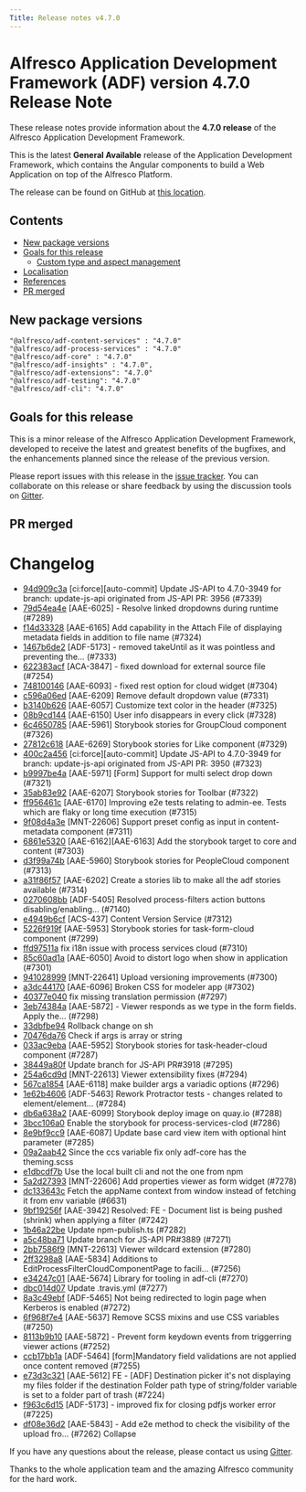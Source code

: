 ```yaml
---
Title: Release notes v4.7.0
---
```


# Alfresco Application Development Framework (ADF) version 4.7.0 Release Note

These release notes provide information about the **4.7.0 release** of the Alfresco Application Development Framework.

This is the latest **General Available** release of the Application Development Framework, which contains the Angular components to build a Web Application on top of the Alfresco Platform.

The release can be found on GitHub at [this location](https://github.com/Alfresco/alfresco-ng2-components/releases/tag/4.7.0).

## Contents

-   [New package versions](#new-package-versions)
-   [Goals for this release](#goals-for-this-release)
    -   [Custom type and aspect management](#custom-type-and-aspect-management)
-   [Localisation](#localisation)
-   [References](#references)
-   [PR merged](#pr-merged)

## New package versions

    "@alfresco/adf-content-services" : "4.7.0"
    "@alfresco/adf-process-services" : "4.7.0"
    "@alfresco/adf-core" : "4.7.0"
    "@alfresco/adf-insights" : "4.7.0",
    "@alfresco/adf-extensions": "4.7.0"
    "@alfresco/adf-testing": "4.7.0"
    "@alfresco/adf-cli": "4.7.0"

## Goals for this release

This is a minor release of the Alfresco Application Development Framework, developed to receive the latest and greatest benefits of the bugfixes, and the enhancements planned since the release of the previous version.

Please report issues with this release in the [issue tracker](https://github.com/Alfresco/alfresco-ng2-components/issues/new). You can collaborate on this release or share feedback by using the discussion tools on [Gitter](http://gitter.im/Alfresco/alfresco-ng2-components).

## PR merged
# Changelog
- [94d909c3a](https://github.com/Alfresco/alfresco-ng2-components/commit/94d909c3a) [ci:force][auto-commit] Update JS-API to 4.7.0-3949 for branch: update-js-api originated from JS-API PR: 3956 (#7339)
- [79d54ea4e](https://github.com/Alfresco/alfresco-ng2-components/commit/79d54ea4e) [AAE-6025] - Resolve linked dropdowns during runtime (#7289)
- [f14d33328](https://github.com/Alfresco/alfresco-ng2-components/commit/f14d33328) [AAE-6165] Add capability in the Attach File of displaying metadata fields in addition to file name (#7324)
- [1467b6de2](https://github.com/Alfresco/alfresco-ng2-components/commit/1467b6de2) [ADF-5173] - removed takeUntil as it was pointless and preventing the… (#7333)
- [622383acf](https://github.com/Alfresco/alfresco-ng2-components/commit/622383acf) [ACA-3847] - fixed download for external source file (#7254)
- [748100146](https://github.com/Alfresco/alfresco-ng2-components/commit/748100146) [AAE-6093] - fixed rest option for cloud widget (#7304)
- [c596a06ed](https://github.com/Alfresco/alfresco-ng2-components/commit/c596a06ed) [AAE-6209] Remove default dropdown value (#7331)
- [b3140b626](https://github.com/Alfresco/alfresco-ng2-components/commit/b3140b626) [AAE-6057] Customize text color in the header (#7325)
- [08b9cd144](https://github.com/Alfresco/alfresco-ng2-components/commit/08b9cd144) [AAE-6150]  User info disappears in every click (#7328)
- [6c4650785](https://github.com/Alfresco/alfresco-ng2-components/commit/6c4650785) [AAE-5961] Storybook stories for GroupCloud component (#7326)
- [27812c618](https://github.com/Alfresco/alfresco-ng2-components/commit/27812c618) [AAE-6269] Storybook stories for Like component (#7329)
- [400c2a456](https://github.com/Alfresco/alfresco-ng2-components/commit/400c2a456) [ci:force][auto-commit] Update JS-API to 4.7.0-3949 for branch: update-js-api originated from JS-API PR: 3950 (#7323)
- [b9997be4a](https://github.com/Alfresco/alfresco-ng2-components/commit/b9997be4a) [AAE-5971] [Form] Support for multi select drop down (#7321)
- [35ab83e92](https://github.com/Alfresco/alfresco-ng2-components/commit/35ab83e92) [AAE-6207] Storybook stories for Toolbar  (#7322)
- [ff956461c](https://github.com/Alfresco/alfresco-ng2-components/commit/ff956461c) [AAE-6170] Improving e2e tests relating to admin-ee. Tests which are flaky or long time execution (#7315)
- [9f08d4a3e](https://github.com/Alfresco/alfresco-ng2-components/commit/9f08d4a3e) [MNT-22606] Support preset config as input in content-metadata component (#7311)
- [6861e5320](https://github.com/Alfresco/alfresco-ng2-components/commit/6861e5320) [AAE-6162][AAE-6163] Add the storybook target to core and content (#7303)
- [d3f99a74b](https://github.com/Alfresco/alfresco-ng2-components/commit/d3f99a74b) [AAE-5960] Storybook stories for PeopleCloud component (#7313)
- [a31f86f57](https://github.com/Alfresco/alfresco-ng2-components/commit/a31f86f57) [AAE-6202] Create a stories lib to make all the adf stories available (#7314)
- [0270608bb](https://github.com/Alfresco/alfresco-ng2-components/commit/0270608bb) [ADF-5405] Resolved process-filters action buttons disabling/enabling… (#7140)
- [e4949b6cf](https://github.com/Alfresco/alfresco-ng2-components/commit/e4949b6cf) [ACS-437] Content Version Service (#7312)
- [5226f919f](https://github.com/Alfresco/alfresco-ng2-components/commit/5226f919f) [AAE-5953] Storybook stories for task-form-cloud component (#7299)
- [ffd97511a](https://github.com/Alfresco/alfresco-ng2-components/commit/ffd97511a) fix i18n issue with process services cloud (#7310)
- [85c60ad1a](https://github.com/Alfresco/alfresco-ng2-components/commit/85c60ad1a) [AAE-6050] Avoid to distort logo when show in application (#7301)
- [941028999](https://github.com/Alfresco/alfresco-ng2-components/commit/941028999) [MNT-22641] Upload versioning improvements (#7300)
- [a3dc44170](https://github.com/Alfresco/alfresco-ng2-components/commit/a3dc44170) [AAE-6096] Broken CSS for modeler app (#7302)
- [40377e040](https://github.com/Alfresco/alfresco-ng2-components/commit/40377e040) fix missing translation permission (#7297)
- [3eb74384a](https://github.com/Alfresco/alfresco-ng2-components/commit/3eb74384a) [AAE-5872] - Viewer responds as we type in the form fields. Apply the… (#7298)
- [33dbfbe94](https://github.com/Alfresco/alfresco-ng2-components/commit/33dbfbe94) Rollback change on sh
- [70476da76](https://github.com/Alfresco/alfresco-ng2-components/commit/70476da76) Check if args is array or string
- [033ac9eba](https://github.com/Alfresco/alfresco-ng2-components/commit/033ac9eba) [AAE-5952] Storybook stories for task-header-cloud component (#7287)
- [38449a80f](https://github.com/Alfresco/alfresco-ng2-components/commit/38449a80f) Update branch for JS-API PR#3918 (#7295)
- [254a6cd9d](https://github.com/Alfresco/alfresco-ng2-components/commit/254a6cd9d) [MNT-22613] Viewer extensibility fixes (#7294)
- [567ca1854](https://github.com/Alfresco/alfresco-ng2-components/commit/567ca1854) [AAE-6118] make builder args a variadic options (#7296)
- [1e62b4606](https://github.com/Alfresco/alfresco-ng2-components/commit/1e62b4606) [ADF-5463] Rework Protractor tests - changes related to element/element… (#7284)
- [db6a638a2](https://github.com/Alfresco/alfresco-ng2-components/commit/db6a638a2) [AAE-6099] Storybook deploy image on quay.io (#7288)
- [3bcc106a0](https://github.com/Alfresco/alfresco-ng2-components/commit/3bcc106a0) Enable the storybook for process-services-clod (#7286)
- [8e9bf9cc9](https://github.com/Alfresco/alfresco-ng2-components/commit/8e9bf9cc9) [AAE-6087] Update base card view item with optional hint parameter (#7285)
- [09a2aab42](https://github.com/Alfresco/alfresco-ng2-components/commit/09a2aab42) Since the ccs variable fix only adf-core has the theming.scss
- [e1dbcdf7b](https://github.com/Alfresco/alfresco-ng2-components/commit/e1dbcdf7b) Use the local built cli and not the one from npm
- [5a2d27393](https://github.com/Alfresco/alfresco-ng2-components/commit/5a2d27393) [MNT-22606] Add properties viewer as form widget (#7278)
- [dc133643c](https://github.com/Alfresco/alfresco-ng2-components/commit/dc133643c) Fetch the appName context from window instead of fetching it from env variable (#6631)
- [9bf19256f](https://github.com/Alfresco/alfresco-ng2-components/commit/9bf19256f) [AAE-3942] Resolved: FE - Document list is being pushed (shrink) when applying a filter (#7242)
- [1b46a22be](https://github.com/Alfresco/alfresco-ng2-components/commit/1b46a22be) Update npm-publish.ts (#7282)
- [a5c48ba71](https://github.com/Alfresco/alfresco-ng2-components/commit/a5c48ba71) Update branch for JS-API PR#3889 (#7271)
- [2bb7586f9](https://github.com/Alfresco/alfresco-ng2-components/commit/2bb7586f9) [MNT-22613] Viewer wildcard extension (#7280)
- [2ff3298a8](https://github.com/Alfresco/alfresco-ng2-components/commit/2ff3298a8) [AAE-5834] Additions to EditProcessFilterCloudComponentPage to facili… (#7256)
- [e34247c01](https://github.com/Alfresco/alfresco-ng2-components/commit/e34247c01) [AAE-5674] Library for tooling in adf-cli (#7270)
- [dbc014d07](https://github.com/Alfresco/alfresco-ng2-components/commit/dbc014d07) Update .travis.yml (#7277)
- [8a3c49ebf](https://github.com/Alfresco/alfresco-ng2-components/commit/8a3c49ebf) [ADF-5465] Not being redirected to login page when Kerberos is enabled (#7272)
- [6f968f7e4](https://github.com/Alfresco/alfresco-ng2-components/commit/6f968f7e4) [AAE-5637] Remove SCSS mixins and use CSS variables (#7250)
- [8113b9b10](https://github.com/Alfresco/alfresco-ng2-components/commit/8113b9b10) [AAE-5872] - Prevent form keydown events from triggerring viewer actions (#7252)
- [ccb17bb1a](https://github.com/Alfresco/alfresco-ng2-components/commit/ccb17bb1a) [ADF-5464] [form]Mandatory field validations are not applied once content removed (#7255)
- [e73d3c321](https://github.com/Alfresco/alfresco-ng2-components/commit/e73d3c321) [AAE-5612] FE - [ADF] Destination picker it&#x27;s not displaying my files folder if the destination Folder path type of string/folder variable is set to a folder part of trash (#7224)
- [f963c6d15](https://github.com/Alfresco/alfresco-ng2-components/commit/f963c6d15) [ADF-5173] - improved fix for closing pdfjs worker error (#7225)
- [df08e36d2](https://github.com/Alfresco/alfresco-ng2-components/commit/df08e36d2) [AAE-5843] - Add e2e method to check the visibility of the upload fro… (#7262)
  Collapse



If you have any questions about the release, please contact us using [Gitter](https://gitter.im/Alfresco/alfresco-ng2-components).

Thanks to the whole application team and the amazing Alfresco community for the hard work.
